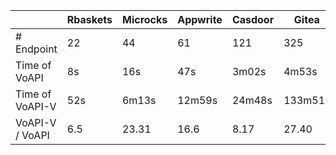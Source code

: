|                 | Rbaskets | Microcks | Appwrite | Casdoor | Gitea   | Jellyfin |
| --------------- | -------- | -------- | -------- | ------- | ------- | -------- |
| # Endpoint      | 22       | 44       | 61       | 121     | 325     | 405      |
| Time of VoAPI   | 8s       | 16s      | 47s      | 3m02s   | 4m53s   | 6m20s    |
| Time of VoAPI-V | 52s      | 6m13s    | 12m59s   | 24m48s  | 133m51s | 224m13s  |
| VoAPI-V / VoAPI | 6.5      | 23.31    | 16.6     | 8.17    | 27.40   | 35.40    |